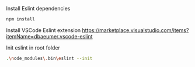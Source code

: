 Install Eslint dependencies

```bash
npm install
```

Install VSCode Eslint extension
https://marketplace.visualstudio.com/items?itemName=dbaeumer.vscode-eslint

Init eslint in root folder

```bash
.\node_modules\.bin\eslint --init
```